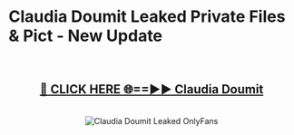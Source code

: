 # Claudia Doumit Leaked Private Files & Pict - New Update
<br>
<div align="center">
<h2><a href="https://mediafilles.blogspot.com/?title=Claudia_Doumit" rel="nofollow">🔴 CLICK HERE 🌐==►► Claudia Doumit</a></h2>
<br>
<a href="https://mediafilles.blogspot.com/?title=Claudia_Doumit" rel="nofollow" data-target="animated-image.originalLink"><img src="https://i.ibb.co.com/WyWwxjT/player-gif2.gif" alt="Claudia Doumit Leaked OnlyFans" style="max-width: 100%; display: inline-block;" data-target="animated-image.originalImage"></a>
</div>
<br>